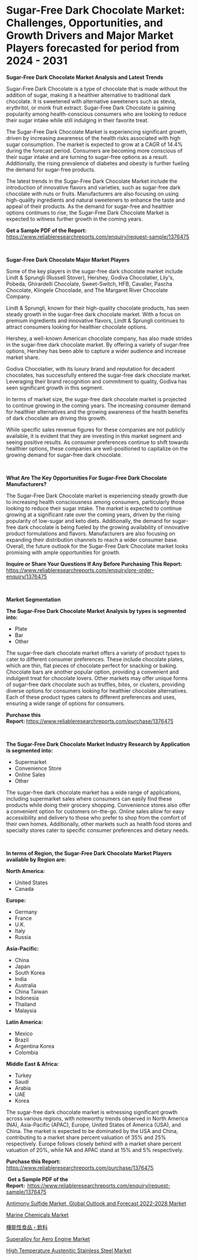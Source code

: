 <p><h1>Sugar-Free Dark Chocolate Market: Challenges, Opportunities, and Growth Drivers and Major Market Players forecasted for period from 2024 - 2031</h1></p><p><strong>Sugar-Free Dark Chocolate Market Analysis and Latest Trends</strong></p>
<p><p>Sugar-Free Dark Chocolate is a type of chocolate that is made without the addition of sugar, making it a healthier alternative to traditional dark chocolate. It is sweetened with alternative sweeteners such as stevia, erythritol, or monk fruit extract. Sugar-Free Dark Chocolate is gaining popularity among health-conscious consumers who are looking to reduce their sugar intake while still indulging in their favorite treat.</p><p>The Sugar-Free Dark Chocolate Market is experiencing significant growth, driven by increasing awareness of the health risks associated with high sugar consumption. The market is expected to grow at a CAGR of 14.4% during the forecast period. Consumers are becoming more conscious of their sugar intake and are turning to sugar-free options as a result. Additionally, the rising prevalence of diabetes and obesity is further fueling the demand for sugar-free products.</p><p>The latest trends in the Sugar-Free Dark Chocolate Market include the introduction of innovative flavors and varieties, such as sugar-free dark chocolate with nuts or fruits. Manufacturers are also focusing on using high-quality ingredients and natural sweeteners to enhance the taste and appeal of their products. As the demand for sugar-free and healthier options continues to rise, the Sugar-Free Dark Chocolate Market is expected to witness further growth in the coming years.</p></p>
<p><strong>Get a Sample PDF of the Report:&nbsp;</strong> <a href="https://www.reliableresearchreports.com/enquiry/request-sample/1376475">https://www.reliableresearchreports.com/enquiry/request-sample/1376475</a></p>
<p>&nbsp;</p>
<p><strong>Sugar-Free Dark Chocolate Major Market Players</strong></p>
<p><p>Some of the key players in the sugar-free dark chocolate market include Lindt & Sprungli (Russell Stover), Hershey, Godiva Chocolatier, Lily's, Pobeda, Ghirardelli Chocolate, Sweet-Switch, HFB, Cavalier, Pascha Chocolate, Klingele Chocolade, and The Margaret River Chocolate Company. </p><p>Lindt & Sprungli, known for their high-quality chocolate products, has seen steady growth in the sugar-free dark chocolate market. With a focus on premium ingredients and innovative flavors, Lindt & Sprungli continues to attract consumers looking for healthier chocolate options. </p><p>Hershey, a well-known American chocolate company, has also made strides in the sugar-free dark chocolate market. By offering a variety of sugar-free options, Hershey has been able to capture a wider audience and increase market share.</p><p>Godiva Chocolatier, with its luxury brand and reputation for decadent chocolates, has successfully entered the sugar-free dark chocolate market. Leveraging their brand recognition and commitment to quality, Godiva has seen significant growth in this segment.</p><p>In terms of market size, the sugar-free dark chocolate market is projected to continue growing in the coming years. The increasing consumer demand for healthier alternatives and the growing awareness of the health benefits of dark chocolate are driving this growth.</p><p>While specific sales revenue figures for these companies are not publicly available, it is evident that they are investing in this market segment and seeing positive results. As consumer preferences continue to shift towards healthier options, these companies are well-positioned to capitalize on the growing demand for sugar-free dark chocolate.</p></p>
<p>&nbsp;</p>
<p><strong>What Are The Key Opportunities For Sugar-Free Dark Chocolate Manufacturers?</strong></p>
<p><p>The Sugar-Free Dark Chocolate market is experiencing steady growth due to increasing health consciousness among consumers, particularly those looking to reduce their sugar intake. The market is expected to continue growing at a significant rate over the coming years, driven by the rising popularity of low-sugar and keto diets. Additionally, the demand for sugar-free dark chocolate is being fueled by the growing availability of innovative product formulations and flavors. Manufacturers are also focusing on expanding their distribution channels to reach a wider consumer base. Overall, the future outlook for the Sugar-Free Dark Chocolate market looks promising with ample opportunities for growth.</p></p>
<p><strong>Inquire or Share Your Questions If Any Before Purchasing This Report:</strong> <a href="https://www.reliableresearchreports.com/enquiry/pre-order-enquiry/1376475">https://www.reliableresearchreports.com/enquiry/pre-order-enquiry/1376475</a></p>
<p>&nbsp;</p>
<p><strong>Market Segmentation</strong></p>
<p><strong>The Sugar-Free Dark Chocolate Market Analysis by types is segmented into:</strong></p>
<p><ul><li>Plate</li><li>Bar</li><li>Other</li></ul></p>
<p><p>The sugar-free dark chocolate market offers a variety of product types to cater to different consumer preferences. These include chocolate plates, which are thin, flat pieces of chocolate perfect for snacking or baking. Chocolate bars are another popular option, providing a convenient and indulgent treat for chocolate lovers. Other markets may offer unique forms of sugar-free dark chocolate such as truffles, bites, or clusters, providing diverse options for consumers looking for healthier chocolate alternatives. Each of these product types caters to different preferences and uses, ensuring a wide range of options for consumers.</p></p>
<p><strong>Purchase this Report:&nbsp;</strong><a href="https://www.reliableresearchreports.com/purchase/1376475">https://www.reliableresearchreports.com/purchase/1376475</a></p>
<p>&nbsp;</p>
<p><strong>The Sugar-Free Dark Chocolate Market Industry Research by Application is segmented into:</strong></p>
<p><ul><li>Supermarket</li><li>Convenience Store</li><li>Online Sales</li><li>Other</li></ul></p>
<p><p>The sugar-free dark chocolate market has a wide range of applications, including supermarket sales where consumers can easily find these products while doing their grocery shopping. Convenience stores also offer a convenient option for customers on-the-go. Online sales allow for easy accessibility and delivery to those who prefer to shop from the comfort of their own homes. Additionally, other markets such as health food stores and specialty stores cater to specific consumer preferences and dietary needs.</p></p>
<p>&nbsp;</p>
<p><strong>In terms of Region, the Sugar-Free Dark Chocolate Market Players available by Region are:</strong></p>
<p>
    <p> <strong> North America: </strong>
        <ul>
            <li>United States</li>
            <li>Canada</li>
        </ul>
        </p> 
    <p> <strong> Europe: </strong>
        <ul>
            <li>Germany</li>
            <li>France</li>
            <li>U.K.</li>
            <li>Italy</li>
            <li>Russia</li>
        </ul>
        </p> 
    <p> <strong> Asia-Pacific: </strong>
        <ul>
            <li>China</li>
            <li>Japan</li>
            <li>South Korea</li>
            <li>India</li>
            <li>Australia</li>
            <li>China Taiwan</li>
            <li>Indonesia</li>
            <li>Thailand</li>
            <li>Malaysia</li>
        </ul>
        </p> 
    <p> <strong> Latin America: </strong>
        <ul>
            <li>Mexico</li>
            <li>Brazil</li>
            <li>Argentina Korea</li>
            <li>Colombia</li>
        </ul>
        </p> 
    <p> <strong> Middle East & Africa: </strong>
        <ul>
            <li>Turkey</li>
            <li>Saudi</li>
            <li>Arabia</li>
            <li>UAE</li>
            <li>Korea</li>
        </ul>
    </p>
    </p>
<p><p>The sugar-free dark chocolate market is witnessing significant growth across various regions, with noteworthy trends observed in North America (NA), Asia-Pacific (APAC), Europe, United States of America (USA), and China. The market is expected to be dominated by the USA and China, contributing to a market share percent valuation of 35% and 25% respectively. Europe follows closely behind with a market share percent valuation of 20%, while NA and APAC stand at 15% and 5% respectively.</p></p>
<p><strong>Purchase this Report: </strong><a href="https://www.reliableresearchreports.com/purchase/1376475">https://www.reliableresearchreports.com/purchase/1376475</a></p>
<p>&nbsp;<strong>Get a Sample PDF of the Report:&nbsp;&nbsp;</strong><a href="https://www.reliableresearchreports.com/enquiry/request-sample/1376475">https://www.reliableresearchreports.com/enquiry/request-sample/1376475</a></p>
<p><strong></strong></p>
<p><p><a href="https://angry-finch-aaf.notion.site/Antimony-Sulfide-Market-Global-Outlook-and-Forecast-2022-2028-Market-Furnish-Information-about-Mark-1e6072bd0d44490c80f59394af09642a">Antimony Sulfide Market, Global Outlook and Forecast 2022-2028 Market</a></p><p><a href="https://view.publitas.com/reportprime-1/marine-chemicals-market-size-focuses-on-market-dynamics-in-depth-analysis-and-future-projections-of-its-market-forecasted-for-period-from-2024-to-2031/">Marine Chemicals Market</a></p><p><a href="https://medium.com/@juan.colorado_15/%E6%A9%9F%E8%83%BD%E6%80%A7%E9%A3%9F%E5%93%81%E3%81%8A%E3%82%88%E3%81%B3%E9%A3%B2%E6%96%99%E5%B8%82%E5%A0%B4%E3%81%AE%E3%82%A4%E3%83%B3%E3%82%B5%E3%82%A4%E3%83%88-2024%E5%B9%B4%E3%81%8B%E3%82%892031%E5%B9%B4%E3%81%BE%E3%81%A7%E3%81%AE%E5%B8%82%E5%A0%B4%E5%8B%95%E5%90%91-%E6%88%90%E9%95%B7-%E4%BA%88%E6%B8%AC-22fbdb89ced9">機能性食品・飲料</a></p><p><a href="https://github.com/guneycigdem35/Market-Research-Report-List-2/blob/main/superalloy-for-aero-engine-market.md">Superalloy for Aero Engine Market</a></p><p><a href="https://github.com/bentleemidoriestelle7o/Market-Research-Report-List-1/blob/main/high-temperature-austenitic-stainless-steel-market.md">High Temperature Austenitic Stainless Steel Market</a></p></p>